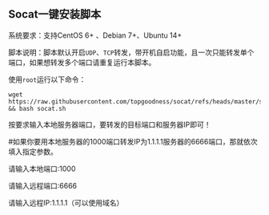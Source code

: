 Socat一键安装脚本
-----------
系统要求：支持CentOS 6+ 、Debian 7+、Ubuntu 14+

脚本说明：脚本默认开启`UDP`、`TCP`转发，带开机自启功能，且一次只能转发单个端口，如果想转发多个端口请重复运行本脚本。

使用`root`运行以下命令：

    wget https://raw.githubusercontent.com/topgoodness/socat/refs/heads/master/socat.sh && bash socat.sh

按要求输入本地服务器端口，要转发的目标端口和服务器IP即可！

#如果你要用本地服务器的1000端口转发IP为1.1.1.1服务器的6666端口，那就依次填入指定参数。

请输入本地端口:1000

请输入远程端口:6666

请输入远程IP:1.1.1.1（可以使用域名）
